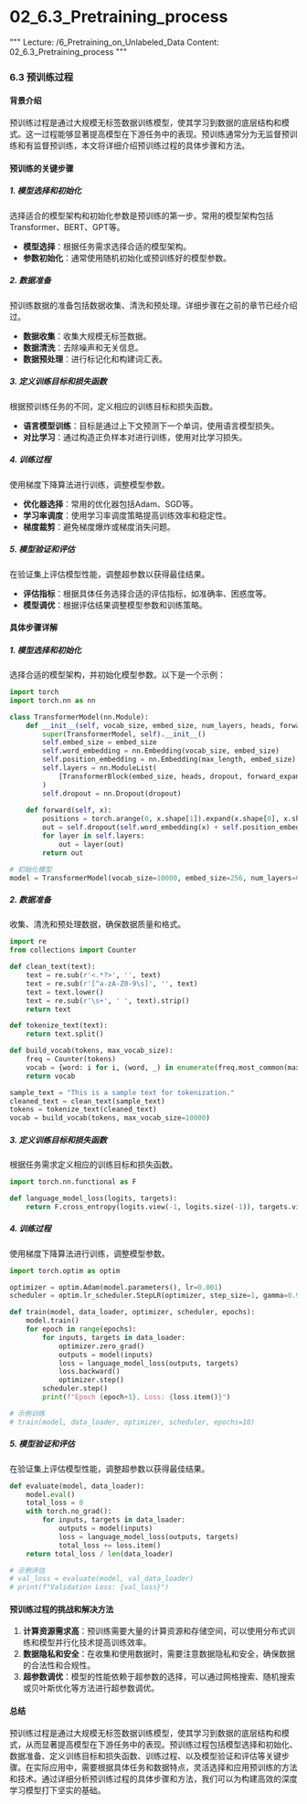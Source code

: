 # 02_6.3_Pretraining_process

"""
Lecture: /6_Pretraining_on_Unlabeled_Data
Content: 02_6.3_Pretraining_process
"""

### 6.3 预训练过程

#### 背景介绍
预训练过程是通过大规模无标签数据训练模型，使其学习到数据的底层结构和模式。这一过程能够显著提高模型在下游任务中的表现。预训练通常分为无监督预训练和有监督预训练，本文将详细介绍预训练过程的具体步骤和方法。

#### 预训练的关键步骤

##### 1. 模型选择和初始化
选择适合的模型架构和初始化参数是预训练的第一步。常用的模型架构包括Transformer、BERT、GPT等。
- **模型选择**：根据任务需求选择合适的模型架构。
- **参数初始化**：通常使用随机初始化或预训练好的模型参数。

##### 2. 数据准备
预训练数据的准备包括数据收集、清洗和预处理。详细步骤在之前的章节已经介绍过。
- **数据收集**：收集大规模无标签数据。
- **数据清洗**：去除噪声和无关信息。
- **数据预处理**：进行标记化和构建词汇表。

##### 3. 定义训练目标和损失函数
根据预训练任务的不同，定义相应的训练目标和损失函数。
- **语言模型训练**：目标是通过上下文预测下一个单词，使用语言模型损失。
- **对比学习**：通过构造正负样本对进行训练，使用对比学习损失。

##### 4. 训练过程
使用梯度下降算法进行训练，调整模型参数。
- **优化器选择**：常用的优化器包括Adam、SGD等。
- **学习率调度**：使用学习率调度策略提高训练效率和稳定性。
- **梯度裁剪**：避免梯度爆炸或梯度消失问题。

##### 5. 模型验证和评估
在验证集上评估模型性能，调整超参数以获得最佳结果。
- **评估指标**：根据具体任务选择合适的评估指标，如准确率、困惑度等。
- **模型调优**：根据评估结果调整模型参数和训练策略。

#### 具体步骤详解

##### 1. 模型选择和初始化
选择合适的模型架构，并初始化模型参数。以下是一个示例：
```python
import torch
import torch.nn as nn

class TransformerModel(nn.Module):
    def __init__(self, vocab_size, embed_size, num_layers, heads, forward_expansion, dropout, max_length):
        super(TransformerModel, self).__init__()
        self.embed_size = embed_size
        self.word_embedding = nn.Embedding(vocab_size, embed_size)
        self.position_embedding = nn.Embedding(max_length, embed_size)
        self.layers = nn.ModuleList(
            [TransformerBlock(embed_size, heads, dropout, forward_expansion) for _ in range(num_layers)]
        )
        self.dropout = nn.Dropout(dropout)
    
    def forward(self, x):
        positions = torch.arange(0, x.shape[1]).expand(x.shape[0], x.shape[1]).to(x.device)
        out = self.dropout(self.word_embedding(x) + self.position_embedding(positions))
        for layer in self.layers:
            out = layer(out)
        return out

# 初始化模型
model = TransformerModel(vocab_size=10000, embed_size=256, num_layers=6, heads=8, forward_expansion=4, dropout=0.1, max_length=100)
```

##### 2. 数据准备
收集、清洗和预处理数据，确保数据质量和格式。
```python
import re
from collections import Counter

def clean_text(text):
    text = re.sub(r'<.*?>', '', text)
    text = re.sub(r'[^a-zA-Z0-9\s]', '', text)
    text = text.lower()
    text = re.sub(r'\s+', ' ', text).strip()
    return text

def tokenize_text(text):
    return text.split()

def build_vocab(tokens, max_vocab_size):
    freq = Counter(tokens)
    vocab = {word: i for i, (word, _) in enumerate(freq.most_common(max_vocab_size))}
    return vocab

sample_text = "This is a sample text for tokenization."
cleaned_text = clean_text(sample_text)
tokens = tokenize_text(cleaned_text)
vocab = build_vocab(tokens, max_vocab_size=10000)
```

##### 3. 定义训练目标和损失函数
根据任务需求定义相应的训练目标和损失函数。
```python
import torch.nn.functional as F

def language_model_loss(logits, targets):
    return F.cross_entropy(logits.view(-1, logits.size(-1)), targets.view(-1))
```

##### 4. 训练过程
使用梯度下降算法进行训练，调整模型参数。
```python
import torch.optim as optim

optimizer = optim.Adam(model.parameters(), lr=0.001)
scheduler = optim.lr_scheduler.StepLR(optimizer, step_size=1, gamma=0.95)

def train(model, data_loader, optimizer, scheduler, epochs):
    model.train()
    for epoch in range(epochs):
        for inputs, targets in data_loader:
            optimizer.zero_grad()
            outputs = model(inputs)
            loss = language_model_loss(outputs, targets)
            loss.backward()
            optimizer.step()
        scheduler.step()
        print(f"Epoch {epoch+1}, Loss: {loss.item()}")

# 示例训练
# train(model, data_loader, optimizer, scheduler, epochs=10)
```

##### 5. 模型验证和评估
在验证集上评估模型性能，调整超参数以获得最佳结果。
```python
def evaluate(model, data_loader):
    model.eval()
    total_loss = 0
    with torch.no_grad():
        for inputs, targets in data_loader:
            outputs = model(inputs)
            loss = language_model_loss(outputs, targets)
            total_loss += loss.item()
    return total_loss / len(data_loader)

# 示例评估
# val_loss = evaluate(model, val_data_loader)
# print(f"Validation Loss: {val_loss}")
```

#### 预训练过程的挑战和解决方法
1. **计算资源需求高**：预训练需要大量的计算资源和存储空间，可以使用分布式训练和模型并行化技术提高训练效率。
2. **数据隐私和安全**：在收集和使用数据时，需要注意数据隐私和安全，确保数据的合法性和合规性。
3. **超参数调优**：模型的性能依赖于超参数的选择，可以通过网格搜索、随机搜索或贝叶斯优化等方法进行超参数调优。

#### 总结
预训练过程是通过大规模无标签数据训练模型，使其学习到数据的底层结构和模式，从而显著提高模型在下游任务中的表现。预训练过程包括模型选择和初始化、数据准备、定义训练目标和损失函数、训练过程、以及模型验证和评估等关键步骤。在实际应用中，需要根据具体任务和数据特点，灵活选择和应用预训练的方法和技术。通过详细分析预训练过程的具体步骤和方法，我们可以为构建高效的深度学习模型打下坚实的基础。